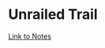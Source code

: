 # Unrailed Trail

[Link to Notes](https://docs.google.com/document/d/13B352QQnA_4tCBFVbqhsO5fyy54DFIpYJWI45_4yvGA/edit)

